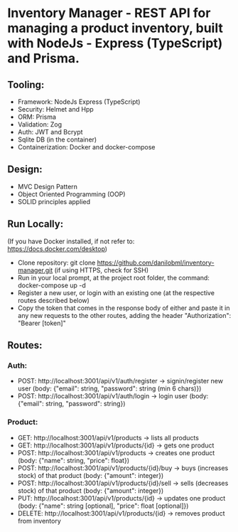 # Inventory Manager - REST API for managing a product inventory, built with NodeJs - Express (TypeScript) and Prisma.

## Tooling:

- Framework: NodeJs Express (TypeScript)
- Security: Helmet and Hpp
- ORM: Prisma
- Validation: Zog
- Auth: JWT and Bcrypt
- Sqlite DB (in the container)
- Containerization: Docker and docker-compose

## Design:

- MVC Design Pattern
- Object Oriented Programming (OOP)
- SOLID principles applied

## Run Locally:

(If you have Docker installed, if not refer to: https://docs.docker.com/desktop)

- Clone repository: git clone https://github.com/danilobml/inventory-manager.git (if using HTTPS, check for SSH)
- Run in your local prompt, at the project root folder, the command: docker-compose up -d
- Register a new user, or login with an existing one (at the respective routes described below)
- Copy the token that comes in the response body of either and paste it in any new requests to the other routes, adding the header "Authorization": "Bearer [token]"

## Routes:

### Auth:

- POST: http://localhost:3001/api/v1/auth/register -> signin/register new user (body: {"email": string, "password": string (min 6 chars)})
- POST: http://localhost:3001/api/v1/auth/login -> login user (body: {"email": string, "password": string})

### Product:

- GET: http://localhost:3001/api/v1/products -> lists all products
- GET: http://localhost:3001/api/v1/products/{id} -> gets one product
- POST: http://localhost:3001/api/v1/products -> creates one product (body: {"name": string, "price": float})
- POST: http://localhost:3001/api/v1/products/{id}/buy -> buys (increases stock) of that product (body: {"amount": integer})
- POST: http://localhost:3001/api/v1/products/{id}/sell -> sells (decreases stock) of that product (body: {"amount": integer})
- PUT: http://localhost:3001/api/v1/products/{id} -> updates one product (body: {"name": string [optional], "price": float [optional]})
- DELETE: http://localhost:3001/api/v1/products/{id} -> removes product from inventory
